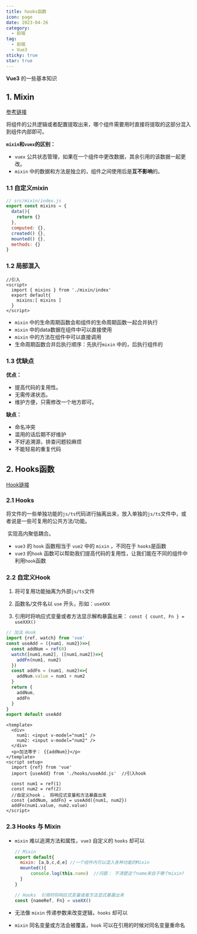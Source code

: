 ```yaml
---
title: hooks函数
icon: page
date: 2023-04-26
category:
  - 前端
tag:
  - 前端
  - Vue3
sticky: true
star: true
---
```


**Vue3** 的一些基本知识

<!-- more -->

## 1. Mixin	

[参考链接](https://juejin.cn/post/7076340796361801759)

将组件的公共逻辑或者配置提取出来，哪个组件需要用时直接将提取的这部分混入到组件内部即可。

**`mixin`和`vuex`的区别：**

- `vuex` 公共状态管理，如果在一个组件中更改数据，其余引用的该数据一起更改。
- `mixin` 中的数据和方法是独立的，组件之间使用后是**互不影响**的。

### 1.1 自定义mixin

```js
// src/mixin/index.js
export const mixins = {
  data(){
    return {}
  },
  computed: {},
  created() {},
  mounted() {},
  methods: {}
}
```

### 1.2 局部混入

```vue
//引入
<script>
  import { mixins } from './mixin/index'
  export default{
    mixins:[ mixins ]
  }
</script>
```

- `mixin` 中的生命周期函数会和组件的生命周期函数一起合并执行
- `mixin` 中的data数据在组件中可以直接使用
- `mixin` 中的方法在组件中可以直接调用
- 生命周期函数合并后执行顺序：先执行`mixin` 中的，后执行组件的

### 1.3 优缺点

**优点：**

- 提高代码的复用性。
- 无需传递状态。
- 维护方便，只需修改一个地方即可。

**缺点：**

- 命名冲突
- 滥用的话后期不好维护
- 不好追溯源，排查问题较麻烦
- 不能轻易的重复代码				

## 2. Hooks函数

[Hook链接](https://juejin.cn/post/7083401842733875208)

### 2.1 Hooks

​	将文件的一些单独功能的`js/ts`代码进行抽离出来，放入单独的`js/ts`文件中，或者说是一些可复用的公共方法/功能。

​	实现高内聚低耦合。

- `vue3` 的 `hook` 函数相当于 `vue2` 中的 `mixin` ，不同在于 `hooks`是函数
- `vue3` 的`hook` 函数可以帮助我们提高代码的复用性，让我们能在不同的组件中利用`hook`函数



### 2.2 自定义Hook

  1. 将可复用功能抽离为外部`js/ts`文件

  2. 函数名/文件名以 `use` 开头，形如：`useXXX`

  3. 引用时将响应式变量或者方法显示解构暴露出来： `const { count, Fn } = useXXX()`


```javascript
// 加法 Hook
import {ref, watch} from 'vue'
const useAdd = ({num1, num2})=>{
  const addNum = ref(0)
  watch([num1,num2], ([num1,num2])=>{
    addFn(num1, num2)
  })
  const addFn = (num1, num2)=>{
    addNum.value = num1 + num2
  }
  return {
    addNum,
    addFn
  }
}
export default useAdd
```



```vue
<template>
  <div>
    num1: <input v-model="num1" />
    num2: <input v-model="num2" />
  </div>
  <p>加法等于： {{addNum}}</p>
</template>
<script setup>
  import {ref} from 'vue'
  import {useAdd} from './hooks/useAdd.js'  //引入hook

  const num1 = ref(1)
  const num2 = ref(2)
  //自定义hook ， 将响应式变量和方法暴露出来
  const {addNum, addFn} = useAdd({num1, num2})
  addFn(num1.value, num2.value)
</script>
```



### 2.3 Hooks 与 Mixin

- `mixin` 难以追溯方法和属性，`vue3` 自定义的 `hooks` 却可以

  ```javascript
  // Mixin
  export default{
  	mixin: [a,b,c,d,e] //一个组件内可以混入各种功能的Mixin
  	mounted(){
  		console.log(this.name)  //问题： 不清楚这个name来自于哪个mixin?
  	}
  }
  
  // Hooks  引用时将响应式变量或者方法显式暴露出来
  const {nameRef, Fn} = useXX()
  ```

- 无法像 `mixin` 传递参数来改变逻辑，`hooks` 却可以

- `mixin` 同名变量或方法会被覆盖，`hook` 可以在引用的时候对同名变量重命名

